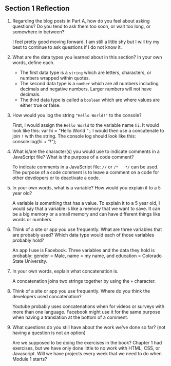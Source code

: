 ## Section 1 Reflection

1. Regarding the blog posts in Part A, how do you feel about asking questions? Do you tend to ask them too soon, or wait too long, or somewhere in between?

   I feel pretty good moving forward. I am still a little shy but I will try my best to continue to ask questions if I do not know it.

2. What are the data types you learned about in this section? In your own words, define each.

   - The first data type is a `string` which are letters, characters, or numbers wrapped within quotes.
   - The second data type is a `number` which are all numbers including decimals and negative numbers. Larger numbers will not have decimals.
   - The third data type is called a `boolean` which are where values are either true or false.  

3. How would you log the string `"Hello World!"` to the console?

   First, I would assign the `Hello World` to the variable name `hi`. It would look like this: var hi = "Hello World ";. I would then use a concatenate to join `!` with the string. The console log should look like this: console.log(hi + "!");

4. What is/are the character(s) you would use to indicate comments in a JavaScript file? What is the purpose of a code comment?

   To indicate comments in a JavaScript file: `//` or `/*   */` can be used. The purpose of a code comment is to leave a comment on a code for other developers or to deactivate a code.

5. In your own words, what is a variable? How would you explain it to a 5 year old?

   A variable is something that has a value. To explain it to a 5 year old, I would say that a variable is like a memory that we want to save. It can be a big memory or a small memory and can have different things like words or numbers.

6. Think of a site or app you use frequently. What are three variables that are probably used? Which data type would each of those variables probably hold?

   An app I use is Facebook. Three variables and the data they hold is probably: gender = Male, name = my name, and education = Colorado State University.

7. In your own words, explain what concatenation is.

   A concatenation joins two strings together by using the `+` character.

8. Think of a site or app you use frequently. Where do you think the developers used concatenation?

   Youtube probably uses concatenations when for videos or surveys with more than one language. Facebook might use it for the same purpose when having a translation at the bottom of a comment.

9. What questions do you still have about the work we've done so far? (not having a question is not an option)

   Are we supposed to be doing the exercises in the book? Chapter 1 had exercises, but we have only done little to no work with HTML, CSS, or Javascript.
   Will we have projects every week that we need to do when Module 1 starts? 
